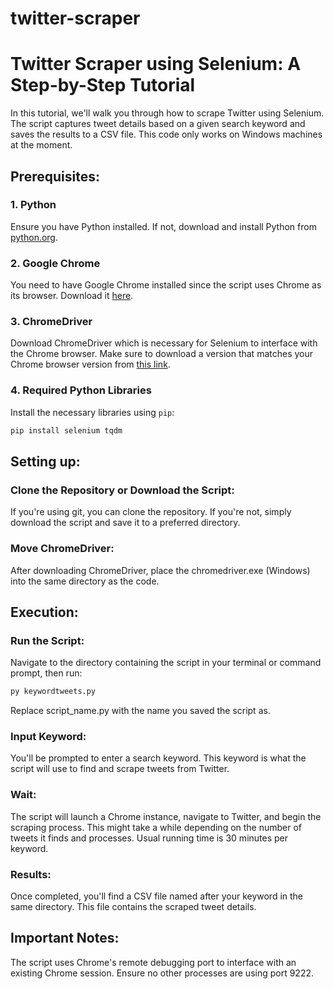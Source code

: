 # twitter-scraper

# Twitter Scraper using Selenium: A Step-by-Step Tutorial

In this tutorial, we'll walk you through how to scrape Twitter using Selenium. The script captures tweet details based on a given search keyword and saves the results to a CSV file. This code only works on Windows machines at the moment.

## Prerequisites:

### 1. Python
Ensure you have Python installed. If not, download and install Python from [python.org](https://www.python.org/downloads/).

### 2. Google Chrome
You need to have Google Chrome installed since the script uses Chrome as its browser. Download it [here](https://www.google.com/chrome/).

### 3. ChromeDriver
Download ChromeDriver which is necessary for Selenium to interface with the Chrome browser. Make sure to download a version that matches your Chrome browser version from [this link](https://sites.google.com/chromium.org/driver/).

### 4. Required Python Libraries
Install the necessary libraries using `pip`:

```bash
pip install selenium tqdm
```
## Setting up:
### Clone the Repository or Download the Script:
If you're using git, you can clone the repository. If you're not, simply download the script and save it to a preferred directory.

### Move ChromeDriver:
After downloading ChromeDriver, place the chromedriver.exe (Windows) into the same directory as the code.

## Execution:
### Run the Script:
Navigate to the directory containing the script in your terminal or command prompt, then run:

```bash
py keywordtweets.py
```
Replace script_name.py with the name you saved the script as.

### Input Keyword:
You'll be prompted to enter a search keyword. This keyword is what the script will use to find and scrape tweets from Twitter.

### Wait:
The script will launch a Chrome instance, navigate to Twitter, and begin the scraping process. This might take a while depending on the number of tweets it finds and processes. Usual running time is 30 minutes per keyword.

### Results:

Once completed, you'll find a CSV file named after your keyword in the same directory. This file contains the scraped tweet details.

## Important Notes:
The script uses Chrome's remote debugging port to interface with an existing Chrome session. Ensure no other processes are using port 9222.
